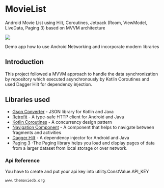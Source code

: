 # MovieList
Android  Movie List using Hilt, Coroutines, Jetpack (Room, ViewModel, LiveData, Paging 3) based on MVVM architecture

![](demo.gif)
  
  Demo app how to use Android Networking and incorporate modern libraries

## Introduction

  This project followed a MVVM approach to handle the data synchronization by repository which executed asynchronously by Kotlin Coroutines and used Dagger Hilt for dependency injection.
  
## Libraries used

* [Gson Converter](https://github.com/square/retrofit/tree/master/retrofit-converters/gson) - JSON library for Kotlin and Java
* [Retrofit](https://square.github.io/retrofit/) - A type-safe HTTP client for Android and Java
* [Kotlin Coroutines](https://developer.android.com/kotlin/coroutines) - A concurrency design pattern 
* [Navigation Component](https://developer.android.com/guide/navigation/navigation-getting-started) -  A component that helps to navigate between fragments and activities 
* [Dagger Hilt](https://dagger.dev/hilt/) - A dependency injector for Android and Java
* [Paging 3](https://developer.android.com/topic/libraries/architecture/paging/v3-overview) -The Paging library helps you load and display pages of data from a larger dataset from local storage or over network. 


### Api Reference
You have to create and put your api key into utility.ConstValue.API_KEY
```
www.themoviedb.org
```
